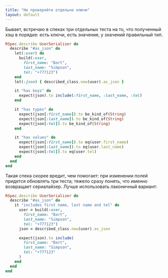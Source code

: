 ```yaml
---
title: "Не проверяйте отдельно ключи"
layout: default
---
```


Бывает, встречаю в спеках три отдельных теста на то, что полученный хэш в порядке: есть ключи, есть значения, у значений правильный тип. 

```ruby
RSpec.describe UserSerializer do
  describe "#as_json" do
    let(:user) do
      build(:user,
        first_name: "Bart",
        last_name: "Simpson",
        tel: "+777123")
    end
    let(:json) { described_class.new(user).as_json }

    it "has keys" do
      expect(json).to include(:first_name, :last_name, :tel)
    end

    it "has types" do
      expect(json[:first_name]).to be_kind_of(String)
      expect(json[:last_name]).to be_kind_of(String)
      expect(json[:tel]).to be_kind_of(String)
    end

    it "has values" do
      expect(json[:first_name]).to eq(user.first_name)
      expect(json[:last_name]).to eq(user.last_name)
      expect(json[:tel]).to eq(user.tel)
    end
  end
end
```

Такая спека скорее вредит, чем помогает: при изменении полей придется обновлять три теста; тяжело сразу понять, что именно возвращает сериалайзер. Лучше использовать лаконичный вариант:

```ruby
RSpec.describe UserSerializer do
  describe "#as_json" do
    it "includes first name, last name and tel" do
      user = build(:user,
        first_name: "Bart",
        last_name: "Simpson",
        tel: "+777123")
      json = described_class.new(user).as_json

      expect(json).to include(
        first_name: "Bart",
        last_name: "Simpson",
        tel: "+777123"
      )
    end
  end
end
```
